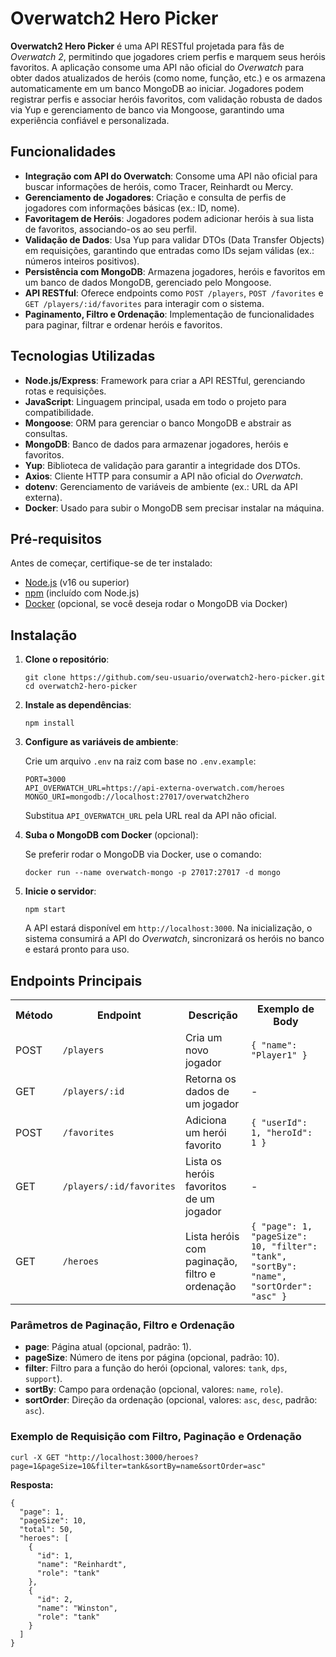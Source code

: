 <h1>Overwatch2 Hero Picker</h1>
<p>
  <strong>Overwatch2 Hero Picker</strong> é uma API RESTful projetada para fãs de <em>Overwatch 2</em>, permitindo que jogadores criem perfis e marquem seus heróis favoritos. A aplicação consome uma API não oficial do <em>Overwatch</em> para obter dados atualizados de heróis (como nome, função, etc.) e os armazena automaticamente em um banco MongoDB ao iniciar. Jogadores podem registrar perfis e associar heróis favoritos, com validação robusta de dados via Yup e gerenciamento de banco via Mongoose, garantindo uma experiência confiável e personalizada.
</p>
<h2>Funcionalidades</h2>
<ul>
  <li><strong>Integração com API do Overwatch</strong>: Consome uma API não oficial para buscar informações de heróis, como Tracer, Reinhardt ou Mercy.</li>
  <li><strong>Gerenciamento de Jogadores</strong>: Criação e consulta de perfis de jogadores com informações básicas (ex.: ID, nome).</li>
  <li><strong>Favoritagem de Heróis</strong>: Jogadores podem adicionar heróis à sua lista de favoritos, associando-os ao seu perfil.</li>
  <li><strong>Validação de Dados</strong>: Usa Yup para validar DTOs (Data Transfer Objects) em requisições, garantindo que entradas como IDs sejam válidas (ex.: números inteiros positivos).</li>
  <li><strong>Persistência com MongoDB</strong>: Armazena jogadores, heróis e favoritos em um banco de dados MongoDB, gerenciado pelo Mongoose.</li>
  <li><strong>API RESTful</strong>: Oferece endpoints como <code>POST /players</code>, <code>POST /favorites</code> e <code>GET /players/:id/favorites</code> para interagir com o sistema.</li>
  <li><strong>Paginamento, Filtro e Ordenação</strong>: Implementação de funcionalidades para paginar, filtrar e ordenar heróis e favoritos.</li>
</ul>
<h2>Tecnologias Utilizadas</h2>
<ul>
  <li><strong>Node.js/Express</strong>: Framework para criar a API RESTful, gerenciando rotas e requisições.</li>
  <li><strong>JavaScript</strong>: Linguagem principal, usada em todo o projeto para compatibilidade.</li>
  <li><strong>Mongoose</strong>: ORM para gerenciar o banco MongoDB e abstrair as consultas.</li>
  <li><strong>MongoDB</strong>: Banco de dados para armazenar jogadores, heróis e favoritos.</li>
  <li><strong>Yup</strong>: Biblioteca de validação para garantir a integridade dos DTOs.</li>
  <li><strong>Axios</strong>: Cliente HTTP para consumir a API não oficial do <em>Overwatch</em>.</li>
  <li><strong>dotenv</strong>: Gerenciamento de variáveis de ambiente (ex.: URL da API externa).</li>
  <li><strong>Docker</strong>: Usado para subir o MongoDB sem precisar instalar na máquina.</li>
</ul>
<h2>Pré-requisitos</h2>
<p>Antes de começar, certifique-se de ter instalado:</p>
<ul>
  <li><a href="https://nodejs.org/">Node.js</a> (v16 ou superior)</li>
  <li><a href="https://www.npmjs.com/">npm</a> (incluído com Node.js)</li>
  <li><a href="https://www.docker.com/get-started">Docker</a> (opcional, se você deseja rodar o MongoDB via Docker)</li>
</ul>
<h2>Instalação</h2>
<ol>
  <li>
    <p><strong>Clone o repositório</strong>:</p>
    <pre><code>git clone https://github.com/seu-usuario/overwatch2-hero-picker.git
cd overwatch2-hero-picker</code></pre>
  </li>
  <li>
    <p><strong>Instale as dependências</strong>:</p>
    <pre><code>npm install</code></pre>
  </li>
  <li>
    <p><strong>Configure as variáveis de ambiente</strong>:</p>
    <p>Crie um arquivo <code>.env</code> na raiz com base no <code>.env.example</code>:</p>
    <pre><code>PORT=3000
API_OVERWATCH_URL=https://api-externa-overwatch.com/heroes
MONGO_URI=mongodb://localhost:27017/overwatch2hero</code></pre>
    <p>Substitua <code>API_OVERWATCH_URL</code> pela URL real da API não oficial.</p>
  </li>
  <li>
    <p><strong>Suba o MongoDB com Docker</strong> (opcional):</p>
    <p>Se preferir rodar o MongoDB via Docker, use o comando:</p>
    <pre><code>docker run --name overwatch-mongo -p 27017:27017 -d mongo</code></pre>
  </li>
  <li>
    <p><strong>Inicie o servidor</strong>:</p>
    <pre><code>npm start</code></pre>
    <p>A API estará disponível em <code>http://localhost:3000</code>. Na inicialização, o sistema consumirá a API do <em>Overwatch</em>, sincronizará os heróis no banco e estará pronto para uso.</p>
  </li>
</ol>
<h2>Endpoints Principais</h2>
<table>
  <tr>
    <th>Método</th>
    <th>Endpoint</th>
    <th>Descrição</th>
    <th>Exemplo de Body</th>
  </tr>
  <tr>
    <td>POST</td>
    <td><code>/players</code></td>
    <td>Cria um novo jogador</td>
    <td><code>{ "name": "Player1" }</code></td>
  </tr>
  <tr>
    <td>GET</td>
    <td><code>/players/:id</code></td>
    <td>Retorna os dados de um jogador</td>
    <td>-</td>
  </tr>
  <tr>
    <td>POST</td>
    <td><code>/favorites</code></td>
    <td>Adiciona um herói favorito</td>
    <td><code>{ "userId": 1, "heroId": 1 }</code></td>
  </tr>
  <tr>
    <td>GET</td>
    <td><code>/players/:id/favorites</code></td>
    <td>Lista os heróis favoritos de um jogador</td>
    <td>-</td>
  </tr>
  <tr>
    <td>GET</td>
    <td><code>/heroes</code></td>
    <td>Lista heróis com paginação, filtro e ordenação</td>
    <td><code>{ "page": 1, "pageSize": 10, "filter": "tank", "sortBy": "name", "sortOrder": "asc" }</code></td>
  </tr>
</table>
<h3>Parâmetros de Paginação, Filtro e Ordenação</h3>
<ul>
  <li><strong>page</strong>: Página atual (opcional, padrão: 1).</li>
  <li><strong>pageSize</strong>: Número de itens por página (opcional, padrão: 10).</li>
  <li><strong>filter</strong>: Filtro para a função do herói (opcional, valores: <code>tank</code>, <code>dps</code>, <code>support</code>).</li>
  <li><strong>sortBy</strong>: Campo para ordenação (opcional, valores: <code>name</code>, <code>role</code>).</li>
  <li><strong>sortOrder</strong>: Direção da ordenação (opcional, valores: <code>asc</code>, <code>desc</code>, padrão: <code>asc</code>).</li>
</ul>
<h3>Exemplo de Requisição com Filtro, Paginação e Ordenação</h3>
<pre><code>curl -X GET "http://localhost:3000/heroes?page=1&pageSize=10&filter=tank&sortBy=name&sortOrder=asc"</code></pre>
<p><strong>Resposta:</strong></p>
<pre><code>{
  "page": 1,
  "pageSize": 10,
  "total": 50,
  "heroes": [
    {
      "id": 1,
      "name": "Reinhardt",
      "role": "tank"
    },
    {
      "id": 2,
      "name": "Winston",
      "role": "tank"
    }
  ]
}</code></pre>
